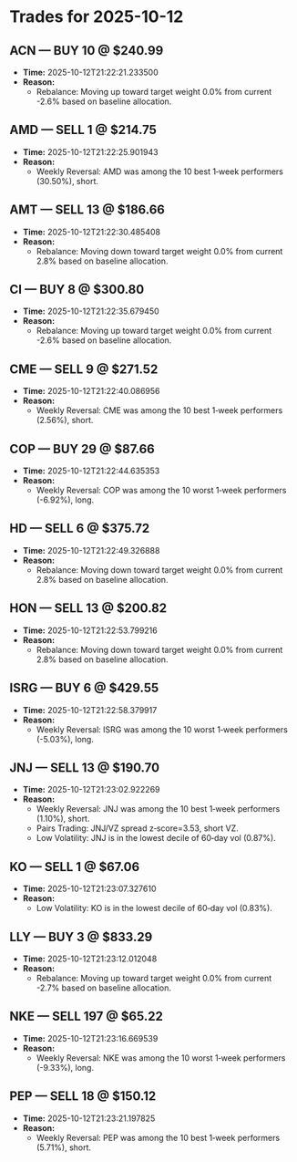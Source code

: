 # Trades for 2025-10-12

## ACN — BUY 10 @ $240.99
- **Time:** 2025-10-12T21:22:21.233500
- **Reason:**
  - Rebalance: Moving up toward target weight 0.0% from current -2.6% based on baseline allocation.

## AMD — SELL 1 @ $214.75
- **Time:** 2025-10-12T21:22:25.901943
- **Reason:**
  - Weekly Reversal: AMD was among the 10 best 1‑week performers (30.50%), short.

## AMT — SELL 13 @ $186.66
- **Time:** 2025-10-12T21:22:30.485408
- **Reason:**
  - Rebalance: Moving down toward target weight 0.0% from current 2.8% based on baseline allocation.

## CI — BUY 8 @ $300.80
- **Time:** 2025-10-12T21:22:35.679450
- **Reason:**
  - Rebalance: Moving up toward target weight 0.0% from current -2.6% based on baseline allocation.

## CME — SELL 9 @ $271.52
- **Time:** 2025-10-12T21:22:40.086956
- **Reason:**
  - Weekly Reversal: CME was among the 10 best 1‑week performers (2.56%), short.

## COP — BUY 29 @ $87.66
- **Time:** 2025-10-12T21:22:44.635353
- **Reason:**
  - Weekly Reversal: COP was among the 10 worst 1‑week performers (-6.92%), long.

## HD — SELL 6 @ $375.72
- **Time:** 2025-10-12T21:22:49.326888
- **Reason:**
  - Rebalance: Moving down toward target weight 0.0% from current 2.8% based on baseline allocation.

## HON — SELL 13 @ $200.82
- **Time:** 2025-10-12T21:22:53.799216
- **Reason:**
  - Rebalance: Moving down toward target weight 0.0% from current 2.8% based on baseline allocation.

## ISRG — BUY 6 @ $429.55
- **Time:** 2025-10-12T21:22:58.379917
- **Reason:**
  - Weekly Reversal: ISRG was among the 10 worst 1‑week performers (-5.03%), long.

## JNJ — SELL 13 @ $190.70
- **Time:** 2025-10-12T21:23:02.922269
- **Reason:**
  - Weekly Reversal: JNJ was among the 10 best 1‑week performers (1.10%), short.
  - Pairs Trading: JNJ/VZ spread z‑score=3.53, short VZ.
  - Low Volatility: JNJ is in the lowest decile of 60‑day vol (0.87%).

## KO — SELL 1 @ $67.06
- **Time:** 2025-10-12T21:23:07.327610
- **Reason:**
  - Low Volatility: KO is in the lowest decile of 60‑day vol (0.83%).

## LLY — BUY 3 @ $833.29
- **Time:** 2025-10-12T21:23:12.012048
- **Reason:**
  - Rebalance: Moving up toward target weight 0.0% from current -2.7% based on baseline allocation.

## NKE — SELL 197 @ $65.22
- **Time:** 2025-10-12T21:23:16.669539
- **Reason:**
  - Weekly Reversal: NKE was among the 10 worst 1‑week performers (-9.33%), long.

## PEP — SELL 18 @ $150.12
- **Time:** 2025-10-12T21:23:21.197825
- **Reason:**
  - Weekly Reversal: PEP was among the 10 best 1‑week performers (5.71%), short.

